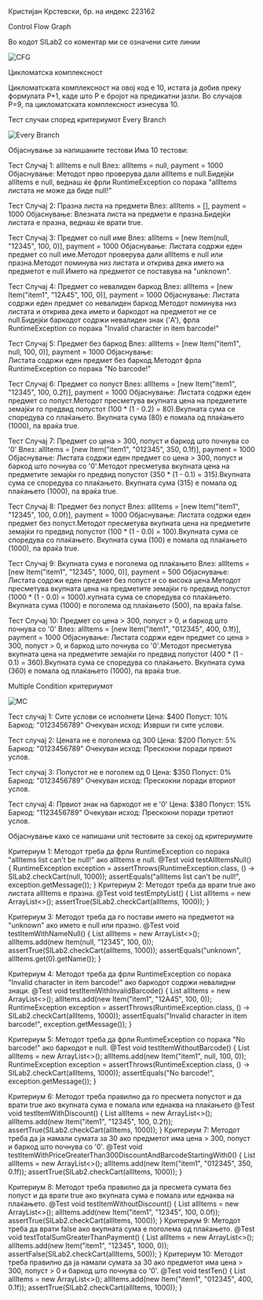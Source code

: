 Кристијан Крстевски, бр. на индекс 223162

Control Flow Graph

Во кодот SILab2 со коментар ми се означени сите линии

![CFG](https://github.com/KristijanKrstevski/SI_2024_lab2_223162/assets/163184758/74496ae2-cafb-48d7-98f6-01941db27ebc)


Цикломатска комплексност

Цикломатската комплексност на овој код е 10, истата ја добив преку формулата P+1, каде што P е бројот на предикатни јазли. Во случајoв P=9, па цикломатската комплексност изнесува 10.

Тест случаи според критериумот Every Branch

![Every Branch](https://github.com/KristijanKrstevski/SI_2024_lab2_223162/assets/163184758/dc44e83a-ae5a-438a-b457-76cf7d848973)


Објаснување за напишаните тестови
Има 10 тестови:

Тест Случај 1: allItems е null
Влез: allItems = null, payment = 1000
Објаснување:
Методот прво проверува дали allItems е null.Бидејќи allItems е null, веднаш ќе фрли RuntimeException со порака "allItems листата не може да биде null!"

Тест Случај 2: Празна листа на предмети
Влез: allItems = [], payment = 1000
Објаснување:
Влезната листа на предмети е празна.Бидејќи листата е празна, веднаш ќе врати true.

Тест Случај 3: Предмет со null име
Влез: allItems = [new Item(null, "12345", 100, 0)], payment = 1000
Објаснување:
Листата содржи еден предмет со null име.Методот проверува дали allItems е null или празна.Методот поминува низ листата и открива дека името на предметот е null.Името на предметот се поставува на "unknown".

Тест Случај 4: Предмет со невалиден баркод
Влез: allItems = [new Item("item1", "12A45", 100, 0)], payment = 1000
Објаснување:
Листата содржи еден предмет со невалиден баркод.Методот поминува низ листата и открива дека името и баркодот на предметот не се null.Бидејќи баркодот содржи невалиден знак ('A'), фрла RuntimeException со порака "Invalid character in item barcode!"

Тест Случај 5: Предмет без баркод
Влез: allItems = [new Item("item1", null, 100, 0)], payment = 1000
Објаснување:	
Листата содржи еден предмет без баркод.Методот фрла RuntimeException со порака "No barcode!"

Тест Случај 6: Предмет со попуст
Влез: allItems = [new Item("item1", "12345", 100, 0.2f)], payment = 1000
Објаснување:
Листата содржи еден предмет со попуст.Методот пресметува вкупната цена на предметите земајќи го предвид попустот (100 * (1 - 0.2) = 80).Вкупната сума се споредува со плаќањето. Вкупната сума (80) е помала од плаќањето (1000), па враќа true.

Тест Случај 7: Предмет со цена > 300, попуст и баркод што почнува со '0'
Влез: allItems = [new Item("item1", "012345", 350, 0.1f)], payment = 1000
Објаснување:
Листата содржи еден предмет со цена > 300, попуст и баркод што почнува со '0'.Методот пресметува вкупната цена на предметите земајќи го предвид попустот (350 * (1 - 0.1) = 315).Вкупната сума се споредува со плаќањето. Вкупната сума (315) е помала од плаќањето (1000), па враќа true.

Тест Случај 8: Предмет без попуст
Влез: allItems = [new Item("item1", "12345", 100, 0.0f)], payment = 1000
Објаснување:
Листата содржи еден предмет без попуст.Методот пресметува вкупната цена на предметите земајќи го предвид попустот (100 * (1 - 0.0) = 100).Вкупната сума се споредува со плаќањето. Вкупната сума (100) е помала од плаќањето (1000), па враќа true.

Тест Случај 9: Вкупната сума е поголема од плаќањето
Влез: allItems = [new Item("item1", "12345", 1000, 0)], payment = 500
Објаснување:
Листата содржи еден предмет без попуст и со висока цена.Методот пресметува вкупната цена на предметите земајќи го предвид попустот (1000 * (1 - 0.0) = 1000).купната сума се споредува со плаќањето. Вкупната сума (1000) е поголема од плаќањето (500), па враќа false.

Тест Случај 10: Предмет со цена > 300, попуст > 0, и баркод што почнува со '0'
Влез: allItems = [new Item("item1", "012345", 400, 0.1f)], payment = 1000
Објаснување:
Листата содржи еден предмет со цена > 300, попуст > 0, и баркод што почнува со '0'.Методот пресметува вкупната цена на предметите земајќи го предвид попустот (400 * (1 - 0.1) = 360).Вкупната сума се споредува со плаќањето. Вкупната сума (360) е помала од плаќањето (1000), па враќа true.




Multiple Condition критериумот

![MC](https://github.com/KristijanKrstevski/SI_2024_lab2_223162/assets/163184758/7d17fbe8-36bc-48e6-ab43-9c3b9482748b)


Тест случај 1: Сите услови се исполнети
Цена: $400
Попуст: 10%
Баркод: "0123456789"
Очекуван исход: Изврши ги сите услови.

Тест случај 2: Цената не е поголема од 300
Цена: $200
Попуст: 5%
Баркод: "0123456789"
Очекуван исход: Прескокни поради првиот услов.

Тест случај 3: Попустот не е поголем од 0
Цена: $350
Попуст: 0%
Баркод: "0123456789"
Очекуван исход: Прескокни поради вториот услов.

Тест случај 4: Првиот знак на баркодот не е '0'
Цена: $380
Попуст: 15%
Баркод: "1123456789"
Очекуван исход: Прескокни поради третиот услов.



Објаснување како се напишани unit тестовите за секој од критериумите

Критериум 1: Методот треба да фрли RuntimeException со порака "allItems list can't be null!" ако allItems е null.
    @Test
    void testAllItemsNull() {
        RuntimeException exception = assertThrows(RuntimeException.class, () -> SILab2.checkCart(null, 1000));
        assertEquals("allItems list can't be null!", exception.getMessage());
    }
Критериум 2: Методот треба да врати true ако листата allItems е празна.
    @Test
    void testEmptyList() {
        List<Item> allItems = new ArrayList<>();
        assertTrue(SILab2.checkCart(allItems, 1000));
    }
    
Критериум 3: Методот треба да го постави името на предметот на "unknown" ако името е null или празно.
    @Test
    void testItemWithNameNull() {
        List<Item> allItems = new ArrayList<>();
        allItems.add(new Item(null, "12345", 100, 0));
        assertTrue(SILab2.checkCart(allItems, 1000));
        assertEquals("unknown", allItems.get(0).getName());
    }    

Критериум 4: Методот треба да фрли RuntimeException со порака "Invalid character in item barcode!" ако баркодот содржи невалидни знаци.
    @Test
    void testItemWithInvalidBarcode() {
        List<Item> allItems = new ArrayList<>();
        allItems.add(new Item("item1", "12A45", 100, 0));
        RuntimeException exception = assertThrows(RuntimeException.class, () -> SILab2.checkCart(allItems, 1000));
        assertEquals("Invalid character in item barcode!", exception.getMessage());
    }
    
Критериум 5: Методот треба да фрли RuntimeException со порака "No barcode!" ако баркодот е null.
    @Test
    void testItemWithoutBarcode() {
        List<Item> allItems = new ArrayList<>();
        allItems.add(new Item("item1", null, 100, 0));
        RuntimeException exception = assertThrows(RuntimeException.class, () -> SILab2.checkCart(allItems, 1000));
        assertEquals("No barcode!", exception.getMessage());
    }
    
Критериум 6: Методот треба правилно да го пресмета попустот и да врати true ако вкупната сума е помала или еднаква на плаќањето
    @Test
    void testItemWithDiscount() {
        List<Item> allItems = new ArrayList<>();
        allItems.add(new Item("item1", "12345", 100, 0.2f));
        assertTrue(SILab2.checkCart(allItems, 1000));
    }
 Критериум 7: Методот треба да ја намали сумата за 30 ако предметот има цена > 300, попуст и баркод што почнува со '0'.
    @Test
    void testItemWithPriceGreaterThan300DiscountAndBarcodeStartingWith0() {
        List<Item> allItems = new ArrayList<>();
        allItems.add(new Item("item1", "012345", 350, 0.1f));
        assertTrue(SILab2.checkCart(allItems, 1000));
    }

  Критериум 8: Методот треба правилно да ја пресмета сумата без попуст и да врати true ако вкупната сума е помала или еднаква на плаќањето.
    @Test
    void testItemWithoutDiscount() {
        List<Item> allItems = new ArrayList<>();
        allItems.add(new Item("item1", "12345", 100, 0.0f));
        assertTrue(SILab2.checkCart(allItems, 1000));
    }
  Критериум 9: Методот треба да врати false ако вкупната сума е поголема од плаќањето.
    @Test
    void testTotalSumGreaterThanPayment() {
        List<Item> allItems = new ArrayList<>();
        allItems.add(new Item("item1", "12345", 1000, 0));
        assertFalse(SILab2.checkCart(allItems, 500));
    }
Критериум 10: Методот треба правилно да ја намали сумата за 30 ако предметот има цена > 300, попуст > 0 и баркод што почнува со '0'.
    @Test
    void testTen() {
        List<Item> allItems = new ArrayList<>();
        allItems.add(new Item("item1", "012345", 400, 0.1f));
        assertTrue(SILab2.checkCart(allItems, 1000));
    }
  

    
   

    
   



